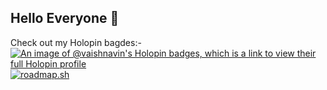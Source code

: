 ## Hello Everyone 👋

<!--
**vaish-navi-n/vaish-navi-n** is a ✨ _special_ ✨ repository because its `README.md` (this file) appears on your GitHub profile.

Here are some ideas to get you started:

- 🔭 I’m currently working on ...
- 🌱 I’m currently learning ...
- 👯 I’m looking to collaborate on ...
- 🤔 I’m looking for help with ...
- 💬 Ask me about ...
- 📫 How to reach me: ...
- 😄 Pronouns: ...
- ⚡ Fun fact: ...
-->
Check out my Holopin bagdes:-
[![An image of @vaishnavin's Holopin badges, which is a link to view their full Holopin profile](https://holopin.me/vaishnavin)](https://holopin.io/@vaishnavin)
[![roadmap.sh](https://roadmap.sh/card/wide/686a9af61ed6bc62a2dc97c7?variant=dark)](https://roadmap.sh)
